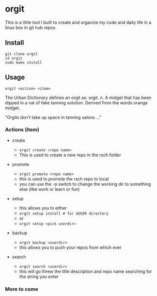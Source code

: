 orgit
=========
This is a little tool I built to create and organize my code and daily life in a linux box in git hub repos

## Install

```
git clone orgit
cd orgit
sudo make install
```

## Usage

```
orgit <action> <item>
```


The Urban Dictionary defines an orgit as:
orgit. n. A midget that has been dipped in a vat of fake tanning solution. Derived from the words orange midget. 

"Orgits don't take up space in tanning salons ..."


### Actions (item)
* create
  - `orgit create <repo name>`
  - This is used to create a new repo in the rsch folder
* promote
  - `orgit promote <repo name>`
  - this is used to promote the rsch repo to local
  - you can use the -p switch to change the working dir to something else (like work or learn or fun)
* setup
  - this allows you to either 
  - `orgit setup install # for $USER directory`
  - or 
  - `orgit setup <pick userdir>`
* backup <userdir>
  - `orgit backup <userdir>`
  - this allows you to push your repos from which ever 
  
* search <string>
  - `orgit search <userdir>`
  - this will go threw the title description and repo name searching for the string you enter
  
### More to come

